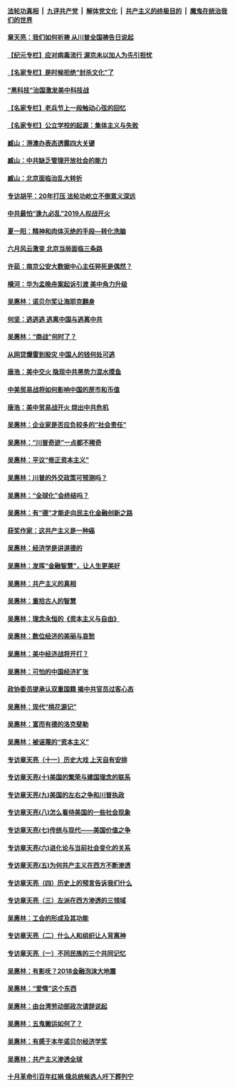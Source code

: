 ####  [法轮功真相](../../../../basic/blob/master/README.md?t=07010831) &nbsp;|&nbsp; [九评共产党](../../../../9ping.md/blob/master/README.md?t=07010831) &nbsp;|&nbsp; [解体党文化](../../../../jtdwh.md/blob/master/README.md?t=07010831)  &nbsp;|&nbsp; [共产主义的终极目的](../../../../gczydzjmd.md/blob/master/README.md?t=07010831) &nbsp;|&nbsp; [魔鬼在统治我们的世界](../../../../mgztzwmdsj.md/blob/master/README.md?t=07010831) 

#### [章天亮：我们如何祈祷 从川普全国祷告日说起](../pages/nsc423/n11944627.md?t=07010831) 

#### [【纪元专栏】应对病毒流行 渥京未以加人为先引担忧](../pages/nsc423/n11875714.md?t=07010831) 

#### [【名家专栏】是时候拒绝“封杀文化”了](../pages/nsc423/n11814093.md?t=07010831) 

#### [“黑科技”治国激发美中科技战](../pages/nsc423/n11638056.md?t=07010831) 

#### [【名家专栏】老兵节上一段触动心弦的回忆](../pages/nsc423/n11646016.md?t=07010831) 

#### [【名家专栏】公立学校的起源：集体主义与失败](../pages/nsc423/n11601833.md?t=07010831) 

#### [臧山：港澳办表态透露四大关键](../pages/nsc423/n11421628.md?t=07010831) 

#### [臧山：中共缺乏管理开放社会的能力](../pages/nsc423/n11407457.md?t=07010831) 

#### [臧山：北京面临治乱大转折](../pages/nsc423/n11406895.md?t=07010831) 

#### [专访胡平：20年打压 法轮功屹立不倒意义深远](../pages/nsc423/n11398800.md?t=07010831) 

#### [中共最怕“逢九必乱”2019人权战开火](../pages/nsc423/n11385248.md?t=07010831) 

#### [夏一阳：精神和肉体灭绝的手段—转化洗脑](../pages/nsc423/n11368250.md?t=07010831) 

#### [六月风云激变 北京当局面临三条路](../pages/nsc423/n11313668.md?t=07010831) 

#### [许茹：南京公安大数据中心主任猝死是偶然？](../pages/nsc423/n11064744.md?t=07010831) 

#### [横河：华为孟晚舟案起诉引渡 美中角力升级](../pages/nsc423/n11027230.md?t=07010831) 

#### [吴惠林：诺贝尔奖让海耶克翻身](../pages/nsc423/n10890049.md?t=07010831) 

#### [何坚：逃逃逃 逃离中国与逃离中共](../pages/nsc423/n10592891.md?t=07010831) 

#### [吴惠林：“商战”何时了？](../pages/nsc423/n10573558.md?t=07010831) 

#### [从网贷爆雷到股灾 中国人的钱何处可逃](../pages/nsc423/n10572800.md?t=07010831) 

#### [唐浩：美中交火 隐现中共黑势力混水摸鱼](../pages/nsc423/n10544040.md?t=07010831) 

#### [中美贸易战将如何影响中国的房市和币值](../pages/nsc423/n10543697.md?t=07010831) 

#### [唐浩：美中贸易战开火 烧出中共危机](../pages/nsc423/n10540126.md?t=07010831) 

#### [吴惠林：企业家是否应负较多的“社会责任”](../pages/nsc423/n10535022.md?t=07010831) 

#### [吴惠林：“川普奇迹”一点都不稀奇](../pages/nsc423/n10512808.md?t=07010831) 

#### [吴惠林：平议“修正资本主义”](../pages/nsc423/n10495724.md?t=07010831) 

#### [吴惠林：川普的外交政策可预测吗？](../pages/nsc423/n10462387.md?t=07010831) 

#### [吴惠林：“全球化”会终结吗？](../pages/nsc423/n10452838.md?t=07010831) 

#### [吴惠林：有“德”才能走向民主化金融创新之路](../pages/nsc423/n10432292.md?t=07010831) 

#### [获奖作家：这共产主义是一种癌](../pages/nsc423/n10431541.md?t=07010831) 

#### [吴惠林：经济学是讲道德的](../pages/nsc423/n10398014.md?t=07010831) 

#### [吴惠林：发挥“金融智慧”，让人生更美好](../pages/nsc423/n10375019.md?t=07010831) 

#### [吴惠林：共产主义的真相](../pages/nsc423/n10351394.md?t=07010831) 

#### [吴惠林：重拾古人的智慧](../pages/nsc423/n10337691.md?t=07010831) 

#### [吴惠林：理念永恒的《资本主义与自由》](../pages/nsc423/n10316274.md?t=07010831) 

#### [吴惠林：数位经济的美丽与哀愁](../pages/nsc423/n10292946.md?t=07010831) 

#### [吴惠林：美中经济战将开打？](../pages/nsc423/n10258825.md?t=07010831) 

#### [吴惠林：可怕的中国经济扩张](../pages/nsc423/n10219147.md?t=07010831) 

#### [政协委员提承认双重国籍 揭中共官员过客心态](../pages/nsc423/n10208809.md?t=07010831) 

#### [吴惠林：现代“桃花源记”](../pages/nsc423/n10185234.md?t=07010831) 

#### [吴惠林：富而有德的洛克斐勒](../pages/nsc423/n10142264.md?t=07010831) 

#### [吴惠林：被诬蔑的“资本主义”](../pages/nsc423/n10124816.md?t=07010831) 

#### [专访章天亮（十一）历史大戏 上天自有安排](../pages/nsc423/n10094905.md?t=07010831) 

#### [专访章天亮(十)美国的繁荣与建国理念的联系](../pages/nsc423/n10094899.md?t=07010831) 

#### [专访章天亮(九)美国的左右之争和川普执政](../pages/nsc423/n10094889.md?t=07010831) 

#### [专访章天亮(八)怎么看待美国的一些社会现象](../pages/nsc423/n10094857.md?t=07010831) 

#### [专访章天亮(七)传统与现代——美国价值之争](../pages/nsc423/n10093140.md?t=07010831) 

#### [专访章天亮(六)进化论与当前社会变化的关系](../pages/nsc423/n10092036.md?t=07010831) 

#### [专访章天亮(五)为何共产主义在西方不断渗透](../pages/nsc423/n10083620.md?t=07010831) 

#### [专访章天亮（四）历史上的预言告诉我们什么](../pages/nsc423/n10083606.md?t=07010831) 

#### [专访章天亮（三）左派在西方渗透的三领域](../pages/nsc423/n10081115.md?t=07010831) 

#### [吴惠林：工会的形成及其功能](../pages/nsc423/n10080633.md?t=07010831) 

#### [专访章天亮（二）什么人和组织让人背离神](../pages/nsc423/n10076637.md?t=07010831) 

#### [专访章天亮（一）不同民族的三个共同记忆](../pages/nsc423/n10074188.md?t=07010831) 

#### [吴惠林：有影呒？2018金融泡沫大地震](../pages/nsc423/n10040534.md?t=07010831) 

#### [吴惠林：“爱情”这个东西](../pages/nsc423/n10019423.md?t=07010831) 

#### [吴惠林：由台湾劳动部政次请辞说起](../pages/nsc423/n9979679.md?t=07010831) 

#### [吴惠林：五鬼搬运如何了？](../pages/nsc423/n9925338.md?t=07010831) 

#### [吴惠林：有感于本年诺贝尔经济学奖](../pages/nsc423/n9871883.md?t=07010831) 

#### [吴惠林：共产主义渗透全球](../pages/nsc423/n9812748.md?t=07010831) 

#### [十月革命引百年红祸 俄总统候选人吁下葬列宁](../pages/nsc423/n9810182.md?t=07010831) 

